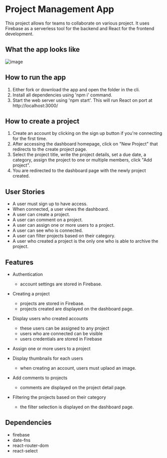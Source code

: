 # Project Management App

This project allows for teams to collaborate on various project. It uses Firebase as a serverless tool for the backend and React for the frontend development.

## What the app looks like
![image](https://user-images.githubusercontent.com/46341318/162326295-9860595c-7e78-4abc-8a13-9c5046eee0fc.png)

## How to run the app
1. Either fork or download the app and open the folder in the cli.
2. Install all dependencies using 'npm i' command.
3. Start the web server using 'npm start'. This will run React on port at http://localhost:3000/

## How to create a project
1. Create an account by clicking on the sign up button if you're connecting for the first time.
2. After accessing the dashboard homepage, click on "New Project" that redirects to the create project page.
3. Select the project title, write the project details, set a due date, a category, assign the project to one or multiple members, click "Add project".
4. You are redirected to the dashboard page with the newly project created.

## User Stories
- A user must sign up to have access.
- When connected, a user views the dashboard.
- A user can create a project.
- A user can comment on a project.
- A user can assign one or more users to a project.
- A user can see who is connected.
- A user can filter projects based on their category.
- A user who created a project is the only one who is able to archive the project.

## Features
- Authentication
  - account settings are stored in Firebase.
  
- Creating a project
  - projects are stored in Firebase.
  - projects created are displayed on the dashboard page.

- Display users who created accounts
  - these users can be assigned to any project
  - users who are connected can be visible
  - users credentials are stored in Firebase

- Assign one or more users to a project

- Display thumbnails for each users
  - when creating an account, users must uplaod an image.

- Add comments to projects
  - comments are displayed on the project detail page.

- Filtering the projects based on their category
  - the filter selection is displayed on the dashboard page.

## Dependencies
- firebase
- date-fns
- react-router-dom
- react-select

